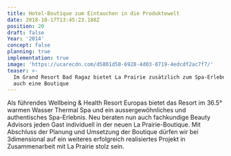 ```yaml
---
title: Hotel-Boutique zum Eintauchen in die Produktewelt
date: 2018-10-17T13:45:23.188Z
position: 20
draft: false
Year: '2014'
concept: false
planning: true
implementation: true
image: 'https://ucarecdn.com/d5801d58-6928-4d03-8719-4edcdf2ac7f7/'
teaser: >-
  Im Grand Resort Bad Ragaz bietet La Prairie zusätzlich zum Spa-Erlebnis nun
  auch eine Boutique
---
```

Als führendes Wellbeing & Health Resort Europas bietet das Resort im 36.5° warmen Wasser Thermal Spa und ein aussergewöhnliches und authentisches Spa-Erlebnis. Neu beraten nun auch fachkundige Beauty Advisors jeden Gast individuell in der neuen La Prairie-Boutique. Mit Abschluss der Planung und Umsetzung der Boutique dürfen wir bei 3dimensional auf ein weiteres erfolgreich realisiertes Projekt in Zusammenarbeit mit La Prairie stolz sein.
